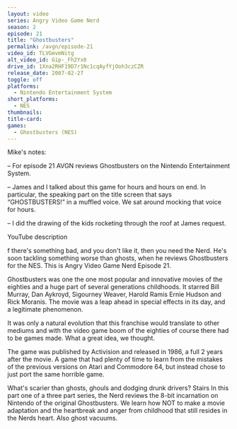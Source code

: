 ```yaml
---
layout: video
series: Angry Video Game Nerd
season: 2
episode: 21
title: "Ghostbusters"
permalink: /avgn/episode-21
video_id: TLVGmvmNitg
alt_video_id: Gip-_Fh2Yx0
drive_id: 1Xna2RHF19D7r1Nc1cqAyfYjOoh3czCZR
release_date: 2007-02-27
toggle: off
platforms: 
  - Nintendo Entertainment System
short_platforms:
  - NES
thumbnails: 
title-card: 
games: 
  - Ghostbusters (NES)
---
```


<p class="mikes-notes">Mike's notes:</p>

– For episode 21 AVGN reviews Ghostbusters on the Nintendo Entertainment System.

– James and I talked about this game for hours and hours on end. In particular, the speaking part on the title screen that says “GHOSTBUSTERS!” in a muffled voice. We sat around mocking that voice for hours.

– I did the drawing of the kids rocketing through the roof at James request.

<p class="yt-description">YouTube description</p>

f there's something bad, and you don't like it, then you need the Nerd. He's soon tackling something worse than ghosts, when he reviews Ghostbusters for the NES. This is Angry Video Game Nerd Episode 21.

Ghostbusters was one the one most popular and innovative movies of the eighties and a huge part of several generations childhoods. It starred Bill Murray, Dan Aykroyd, Sigourney Weaver, Harold Ramis Ernie Hudson and Rick Moranis. The movie was a leap ahead in special effects in its day, and a legitimate phenomenon.

It was only a natural evolution that this franchise would translate to other mediums and with the video game boom of the eighties of course there had to be games made. What a great idea, we thought. 

The game was published by Activision and released in 1986, a full 2 years after the movie. A game that had plenty of time to learn from the mistakes of the previous versions on Atari and Commodore 64, but instead chose to just port the same horrible game.

What's scarier than ghosts, ghouls and dodging drunk drivers? Stairs In this part one of a three part series, the Nerd reviews the 8-bit incarnation on Nintendo of the original Ghostbusters. We learn how NOT to make a movie adaptation and the heartbreak and anger from childhood that still resides in the Nerds heart. Also ghost vacuums.
